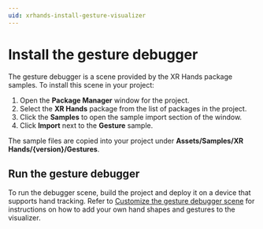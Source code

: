 ```yaml
---
uid: xrhands-install-gesture-visualizer
---
```


# Install the gesture debugger

The gesture debugger is a scene provided by the XR Hands package samples. To install this scene in your project:

1. Open the **Package Manager** window for the project.
2. Select the **XR Hands** package from the list of packages in the project.
3. Click the **Samples** to open the sample import section of the window.
4. Click **Import** next to the **Gesture** sample.

The sample files are copied into your project under **Assets/Samples/XR Hands/{version}/Gestures**.

## Run the gesture debugger

To run the debugger scene, build the project and deploy it on a device that supports hand tracking. Refer to [Customize the gesture debugger scene](xref:xrhands-customize-gesture-visualizer) for instructions on how to add your own hand shapes and gestures to the visualizer.